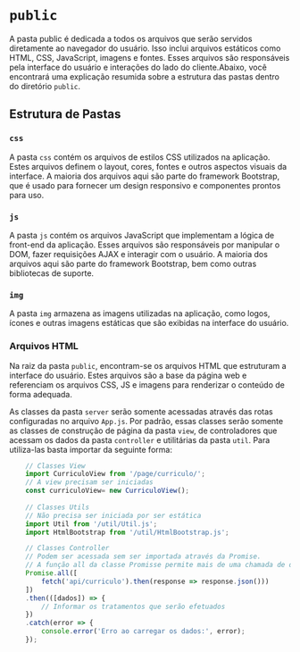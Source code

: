 # `public`

A pasta public é dedicada a todos os arquivos que serão servidos diretamente ao navegador do usuário. Isso inclui arquivos estáticos como HTML, CSS, JavaScript, imagens e fontes. Esses arquivos são responsáveis pela interface do usuário e interações do lado do cliente.Abaixo, você encontrará uma explicação resumida sobre a estrutura das pastas dentro do diretório `public`.

## Estrutura de Pastas

### `css`
A pasta `css` contém os arquivos de estilos CSS utilizados na aplicação. Estes arquivos definem o layout, cores, fontes e outros aspectos visuais da interface. A maioria dos arquivos aqui são parte do framework Bootstrap, que é usado para fornecer um design responsivo e componentes prontos para uso.

### `js`
A pasta `js` contém os arquivos JavaScript que implementam a lógica de front-end da aplicação. Esses arquivos são responsáveis por manipular o DOM, fazer requisições AJAX e interagir com o usuário. A maioria dos arquivos aqui são parte do framework Bootstrap, bem como outras bibliotecas de suporte.

### `img`
A pasta `img` armazena as imagens utilizadas na aplicação, como logos, ícones e outras imagens estáticas que são exibidas na interface do usuário.

### Arquivos HTML
Na raiz da pasta `public`, encontram-se os arquivos HTML que estruturam a interface do usuário. Estes arquivos são a base da página web e referenciam os arquivos CSS, JS e imagens para renderizar o conteúdo de forma adequada.

As classes da pasta `server` serão somente acessadas através das rotas configuradas no arquivo `App.js`. Por padrão, essas classes serão somente as classes de construção de página da pasta `view`, de controladores que acessam os dados da pasta `controller` e utilitárias da pasta `util`. Para utiliza-las basta importar da seguinte forma:

```javascript
    // Classes View
    import CurriculoView from '/page/curriculo/';
    // A view precisam ser iniciadas
	const curriculoView= new CurriculoView();  
    
    // Classes Utils
    // Não precisa ser iniciada por ser estática
    import Util from '/util/Util.js';
	import HtmlBootstrap from '/util/HtmlBootstrap.js'; 

    // Classes Controller 
    // Podem ser acessada sem ser importada através da Promise.
    // A função all da classe Promisse permite mais de uma chamada de dados.
    Promise.all([
        fetch('api/curriculo').then(response => response.json()))
    ])
    .then(([dados]) => {
        // Informar os tratamentos que serão efetuados
    })
    .catch(error => {
        console.error('Erro ao carregar os dados:', error);
    });
```
